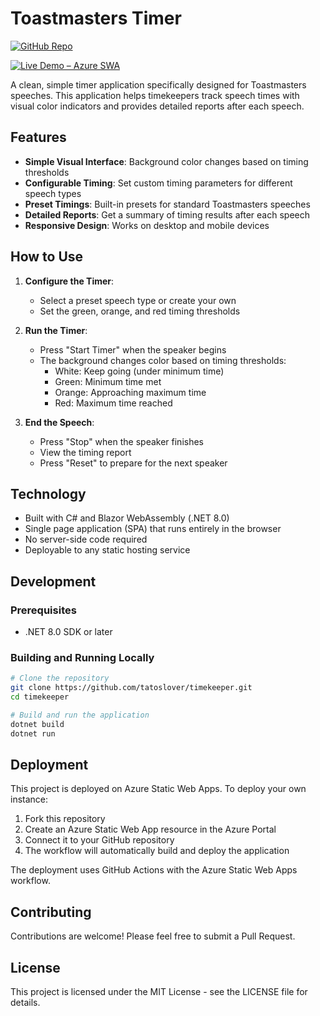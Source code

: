 # Toastmasters Timer

[![GitHub Repo](https://img.shields.io/badge/GitHub-Repo-blue?logo=github)](https://github.com/tatoslover/timekeeper)

[![Live Demo – Azure SWA](https://img.shields.io/badge/Live%20Demo-Azure%20SWA-blue?logo=microsoftazure&logoColor=white)](https://green-water-06a334700.2.azurestaticapps.net)

A clean, simple timer application specifically designed for Toastmasters speeches. This application helps timekeepers track speech times with visual color indicators and provides detailed reports after each speech.

## Features

- **Simple Visual Interface**: Background color changes based on timing thresholds
- **Configurable Timing**: Set custom timing parameters for different speech types
- **Preset Timings**: Built-in presets for standard Toastmasters speeches
- **Detailed Reports**: Get a summary of timing results after each speech
- **Responsive Design**: Works on desktop and mobile devices

## How to Use

1. **Configure the Timer**:
   - Select a preset speech type or create your own
   - Set the green, orange, and red timing thresholds

2. **Run the Timer**:
   - Press "Start Timer" when the speaker begins
   - The background changes color based on timing thresholds:
     - White: Keep going (under minimum time)
     - Green: Minimum time met
     - Orange: Approaching maximum time
     - Red: Maximum time reached

3. **End the Speech**:
   - Press "Stop" when the speaker finishes
   - View the timing report
   - Press "Reset" to prepare for the next speaker

## Technology

- Built with C# and Blazor WebAssembly (.NET 8.0)
- Single page application (SPA) that runs entirely in the browser
- No server-side code required
- Deployable to any static hosting service

## Development

### Prerequisites

- .NET 8.0 SDK or later

### Building and Running Locally

```bash
# Clone the repository
git clone https://github.com/tatoslover/timekeeper.git
cd timekeeper

# Build and run the application
dotnet build
dotnet run
```

## Deployment

This project is deployed on Azure Static Web Apps. To deploy your own instance:

1. Fork this repository
2. Create an Azure Static Web App resource in the Azure Portal
3. Connect it to your GitHub repository
4. The workflow will automatically build and deploy the application

The deployment uses GitHub Actions with the Azure Static Web Apps workflow.

## Contributing

Contributions are welcome! Please feel free to submit a Pull Request.

## License

This project is licensed under the MIT License - see the LICENSE file for details.
